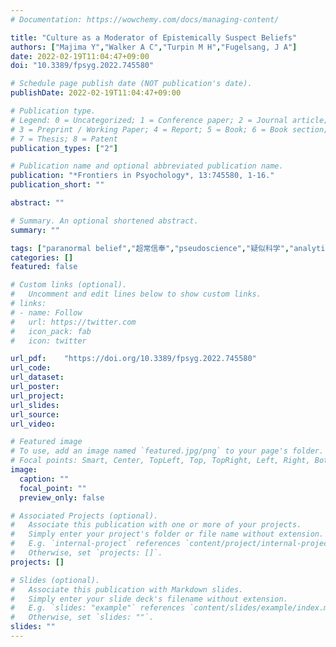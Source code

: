 ```yaml
---
# Documentation: https://wowchemy.com/docs/managing-content/

title: "Culture as a Moderator of Epistemically Suspect Beliefs"
authors: ["Majima Y","Walker A C","Turpin M H","Fugelsang, J A"]
date: 2022-02-19T11:04:47+09:00
doi: "10.3389/fpsyg.2022.745580"

# Schedule page publish date (NOT publication's date).
publishDate: 2022-02-19T11:04:47+09:00

# Publication type.
# Legend: 0 = Uncategorized; 1 = Conference paper; 2 = Journal article;
# 3 = Preprint / Working Paper; 4 = Report; 5 = Book; 6 = Book section;
# 7 = Thesis; 8 = Patent
publication_types: ["2"]

# Publication name and optional abbreviated publication name.
publication: "*Frontiers in Psyochology*, 13:745580, 1-16."
publication_short: ""

abstract: ""

# Summary. An optional shortened abstract.
summary: ""

tags: ["paranormal belief","超常信奉","pseudoscience","疑似科学","analytic thinking","分析的思考","dual process theory","二重過程理論"]
categories: []
featured: false

# Custom links (optional).
#   Uncomment and edit lines below to show custom links.
# links:
# - name: Follow
#   url: https://twitter.com
#   icon_pack: fab
#   icon: twitter

url_pdf:	"https://doi.org/10.3389/fpsyg.2022.745580"
url_code:
url_dataset:
url_poster:
url_project:
url_slides:
url_source:
url_video:

# Featured image
# To use, add an image named `featured.jpg/png` to your page's folder. 
# Focal points: Smart, Center, TopLeft, Top, TopRight, Left, Right, BottomLeft, Bottom, BottomRight.
image:
  caption: ""
  focal_point: ""
  preview_only: false

# Associated Projects (optional).
#   Associate this publication with one or more of your projects.
#   Simply enter your project's folder or file name without extension.
#   E.g. `internal-project` references `content/project/internal-project/index.md`.
#   Otherwise, set `projects: []`.
projects: []

# Slides (optional).
#   Associate this publication with Markdown slides.
#   Simply enter your slide deck's filename without extension.
#   E.g. `slides: "example"` references `content/slides/example/index.md`.
#   Otherwise, set `slides: ""`.
slides: ""
---
```

